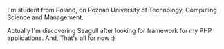 <!-- Name: User/JacekWieczorek -->
<!-- Version: 2 -->
<!-- Last-Modified: 2005/11/15 13:24:17 -->
<!-- Author: werner -->

I'm student from Poland, on Poznan University of Technology, Computing Science and Management.

Actually I'm discovering Seagull after looking for framework for my PHP applications.
And, That's all  for now :)